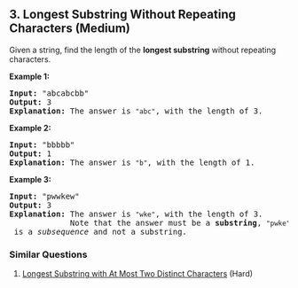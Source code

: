 <!--|This file generated by command(leetcode description); DO NOT EDIT.    |-->
<!--+----------------------------------------------------------------------+-->
<!--|@author    Openset <openset.wang@gmail.com>                           |-->
<!--|@link      https://github.com/openset                                 |-->
<!--|@home      https://github.com/openset/leetcode                        |-->
<!--+----------------------------------------------------------------------+-->

## 3. Longest Substring Without Repeating Characters (Medium)

<p>Given a string, find the length of the <b>longest substring</b> without repeating characters.</p>

<div>
<p><strong>Example 1:</strong></p>

<pre>
<strong>Input: </strong><span id="example-input-1-1">&quot;abcabcbb&quot;</span>
<strong>Output: </strong><span id="example-output-1">3 
<strong>Explanation:</strong></span> The answer is <code>&quot;abc&quot;</code>, with the length of 3. 
</pre>

<div>
<p><strong>Example 2:</strong></p>

<pre>
<strong>Input: </strong><span id="example-input-2-1">&quot;bbbbb&quot;</span>
<strong>Output: </strong><span id="example-output-2">1
</span><span id="example-output-1"><strong>Explanation: </strong>T</span>he answer is <code>&quot;b&quot;</code>, with the length of 1.
</pre>

<div>
<p><strong>Example 3:</strong></p>

<pre>
<strong>Input: </strong><span id="example-input-3-1">&quot;pwwkew&quot;</span>
<strong>Output: </strong><span id="example-output-3">3
</span><span id="example-output-1"><strong>Explanation: </strong></span>The answer is <code>&quot;wke&quot;</code>, with the length of 3. 
             Note that the answer must be a <b>substring</b>, <code>&quot;pwke&quot;</code> is a <i>subsequence</i> and not a substring.
</pre>
</div>
</div>
</div>


### Similar Questions
  1. [Longest Substring with At Most Two Distinct Characters](https://github.com/openset/leetcode/tree/master/solution/longest-substring-with-at-most-two-distinct-characters) (Hard)
